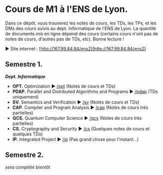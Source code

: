 # Cours de M1 à l'ENS de Lyon.

Dans ce dépôt, vous trouverez les notes de cours, les TDs, les TPs, et les DMs des cours suivis au dept. Informatique de l'ENS de Lyon.
La quantité de documents mis en ligne dépend des cours (certains cours n'ont pas de notes de cours, d'autres pas de TDs, _etc_).
Bonne lecture !

▶ Site internet : [http://167.99.84.84/ens2](http://167.99.84.84/ens2)

## Semestre 1.

**_Dept. Informatique_**

- **OPT.** Optimization ▶ [/opt](/opt/) (Notes de cours et TDs)
- **PDAP.** Parallel and Distributed Algorithms and Programs ▶ [/pdap](/pdap/) (TDs uniquement)
- **SV.** Semantics and Verification ▶ [/sv](/sv/) (Notes de cours et TDs)
- **CAP.** Compiler and Program Analysis ▶ [/cap](/cap/) (Notes de cours très partielles)
- **QCS.** Quantum Computer Science ▶ [/qcs](/qcs/) (Notes de cours très partielles)
- **CS.** Cryptography and Security ▶ [/cs](/cs/) (Quelques notes de cours et quelques TDs)
- **IP.** Integrated Project ▶ [/ip](/ip/) (Pas grand chose pour l'instant...)

## Semestre 2.

*sera complété bientôt*
